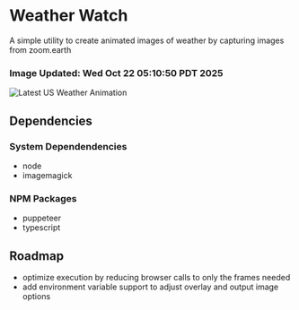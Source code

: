 # Weather Watch

A simple utility to create animated images of weather by capturing images from zoom.earth

### Image Updated: Wed Oct 22 05:10:50 PDT 2025

![Latest US Weather Animation](animations/2025-10-22.webp)

## Dependencies
### System Dependendencies
* node
* imagemagick
### NPM Packages
* puppeteer
* typescript

## Roadmap
* optimize execution by reducing browser calls to only the frames needed
* add environment variable support to adjust overlay and output image options
